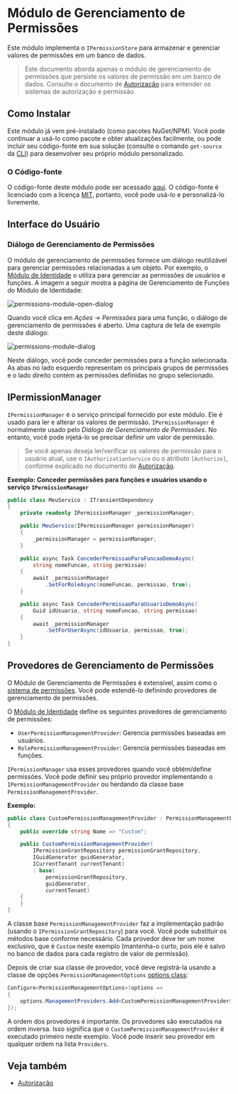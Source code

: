 # Módulo de Gerenciamento de Permissões

Este módulo implementa o `IPermissionStore` para armazenar e gerenciar valores de permissões em um banco de dados.

> Este documento aborda apenas o módulo de gerenciamento de permissões que persiste os valores de permissão em um banco de dados. Consulte o documento de [Autorização](../Authorization.md) para entender os sistemas de autorização e permissão.

## Como Instalar

Este módulo já vem pré-instalado (como pacotes NuGet/NPM). Você pode continuar a usá-lo como pacote e obter atualizações facilmente, ou pode incluir seu código-fonte em sua solução (consulte o comando `get-source` da [CLI](../CLI.md)) para desenvolver seu próprio módulo personalizado.

### O Código-fonte

O código-fonte deste módulo pode ser acessado [aqui](https://github.com/abpframework/abp/tree/dev/modules/permission-management). O código-fonte é licenciado com a licença [MIT](https://choosealicense.com/licenses/mit/), portanto, você pode usá-lo e personalizá-lo livremente.

## Interface do Usuário

### Diálogo de Gerenciamento de Permissões

O módulo de gerenciamento de permissões fornece um diálogo reutilizável para gerenciar permissões relacionadas a um objeto. Por exemplo, o [Módulo de Identidade](Identity.md) o utiliza para gerenciar as permissões de usuários e funções. A imagem a seguir mostra a página de Gerenciamento de Funções do Módulo de Identidade:

![permissions-module-open-dialog](../images/permissions-module-open-dialog.png)

Quando você clica em *Ações* -> *Permissões* para uma função, o diálogo de gerenciamento de permissões é aberto. Uma captura de tela de exemplo deste diálogo:

![permissions-module-dialog](../images/permissions-module-dialog.png)

Neste diálogo, você pode conceder permissões para a função selecionada. As abas no lado esquerdo representam os principais grupos de permissões e o lado direito contém as permissões definidas no grupo selecionado.

## IPermissionManager

`IPermissionManager` é o serviço principal fornecido por este módulo. Ele é usado para ler e alterar os valores de permissão. `IPermissionManager` é normalmente usado pelo *Diálogo de Gerenciamento de Permissões*. No entanto, você pode injetá-lo se precisar definir um valor de permissão.

> Se você apenas deseja ler/verificar os valores de permissão para o usuário atual, use o `IAuthorizationService` ou o atributo `[Authorize]`, conforme explicado no documento de [Autorização](../Authorization.md).

**Exemplo: Conceder permissões para funções e usuários usando o serviço `IPermissionManager`**

````csharp
public class MeuServico : ITransientDependency
{
    private readonly IPermissionManager _permissionManager;

    public MeuServico(IPermissionManager permissionManager)
    {
        _permissionManager = permissionManager;
    }

    public async Task ConcederPermissaoParaFuncaoDemoAsync(
        string nomeFuncao, string permissao)
    {
        await _permissionManager
            .SetForRoleAsync(nomeFuncao, permissao, true);
    }

    public async Task ConcederPermissaoParaUsuarioDemoAsync(
        Guid idUsuario, string nomeFuncao, string permissao)
    {
        await _permissionManager
            .SetForUserAsync(idUsuario, permissao, true);
    }
}
````

## Provedores de Gerenciamento de Permissões

O Módulo de Gerenciamento de Permissões é extensível, assim como o [sistema de permissões](../Authorization.md). Você pode estendê-lo definindo provedores de gerenciamento de permissões.

O [Módulo de Identidade](Identity.md) define os seguintes provedores de gerenciamento de permissões:

* `UserPermissionManagementProvider`: Gerencia permissões baseadas em usuários.
* `RolePermissionManagementProvider`: Gerencia permissões baseadas em funções.

`IPermissionManager` usa esses provedores quando você obtém/define permissões. Você pode definir seu próprio provedor implementando o `IPermissionManagementProvider` ou herdando da classe base `PermissionManagementProvider`.

**Exemplo:**

````csharp
public class CustomPermissionManagementProvider : PermissionManagementProvider
{
    public override string Name => "Custom";

    public CustomPermissionManagementProvider(
        IPermissionGrantRepository permissionGrantRepository,
        IGuidGenerator guidGenerator,
        ICurrentTenant currentTenant)
        : base(
            permissionGrantRepository,
            guidGenerator,
            currentTenant)
    {
    }
}
````

A classe base `PermissionManagementProvider` faz a implementação padrão (usando o `IPermissionGrantRepository`) para você. Você pode substituir os métodos base conforme necessário. Cada provedor deve ter um nome exclusivo, que é `Custom` neste exemplo (mantenha-o curto, pois ele é salvo no banco de dados para cada registro de valor de permissão).

Depois de criar sua classe de provedor, você deve registrá-la usando a classe de opções `PermissionManagementOptions` [options class](../Options.md):

````csharp
Configure<PermissionManagementOptions>(options =>
{
    options.ManagementProviders.Add<CustomPermissionManagementProvider>();
});
````

A ordem dos provedores é importante. Os provedores são executados na ordem inversa. Isso significa que o `CustomPermissionManagementProvider` é executado primeiro neste exemplo. Você pode inserir seu provedor em qualquer ordem na lista `Providers`.

## Veja também

* [Autorização](../Authorization.md)